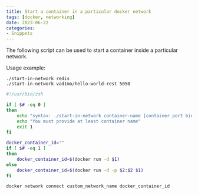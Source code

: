 ```yaml
---
title: Start a container in a particular docker network
tags: [docker, networking]
date: 2023-06-22
categories:
- Snippets
---
```


The following script can be used to start a container inside a particular network.

Usage example:
```
./start-in-network redis
./start-in-network vad1mo/hello-world-rest 5050
```


```sh
#!/usr/bin/zsh

if [ $# -eq 0 ]
then
    echo "syntax: ./start-in-network container-name [container port binding]"
    echo "You must provide at least container name"
    exit 1
fi

docker_container_id=""
if [ $# -eq 1 ]
then
    docker_container_id=$(docker run -d $1)
else
    docker_container_id=$(docker run -d -p $2:$2 $1)
fi

docker network connect custom_network_name docker_container_id
```